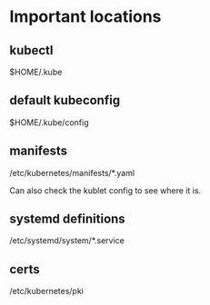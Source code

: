 # Important locations #

## kubectl ##

$HOME/.kube

## default kubeconfig ##

$HOME/.kube/config

## manifests ##

/etc/kubernetes/manifests/*.yaml

Can also check the kublet config to see where it is.

## systemd definitions ##

/etc/systemd/system/*.service

## certs ##

/etc/kubernetes/pki
